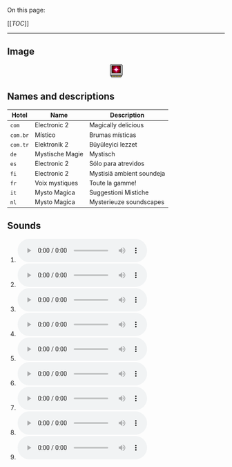On this page:

[[_TOC_]]

---

## Image

<div align="center">

![sound_set_9](../uploads/imgs/09.gif)

</div>

## Names and descriptions

| Hotel | Name | Description |
|-|-|-|
| `com` | Electronic 2 | Magically delicious |
| `com.br` | Místico | Brumas místicas |
| `com.tr` | Elektronik 2 | Büyüleyici lezzet |
| `de` | Mystische Magie | Mystisch |
| `es` | Electronic 2 | Sólo para atrevidos |
| `fi` | Electronic 2 | Mystisiä ambient soundeja |
| `fr` | Voix mystiques | Toute la gamme! |
| `it` | Mysto Magica | Suggestioni Mistiche |
| `nl` | Mysto Magica | Mysterieuze soundscapes |

## Sounds

1. ![Sample 73](../uploads/sounds/sound_machine_sample_73.mp3)
1. ![Sample 74](../uploads/sounds/sound_machine_sample_74.mp3)
1. ![Sample 75](../uploads/sounds/sound_machine_sample_75.mp3)
1. ![Sample 76](../uploads/sounds/sound_machine_sample_76.mp3)
1. ![Sample 77](../uploads/sounds/sound_machine_sample_77.mp3)
1. ![Sample 78](../uploads/sounds/sound_machine_sample_78.mp3)
1. ![Sample 79](../uploads/sounds/sound_machine_sample_79.mp3)
1. ![Sample 80](../uploads/sounds/sound_machine_sample_80.mp3)
1. ![Sample 81](../uploads/sounds/sound_machine_sample_81.mp3)